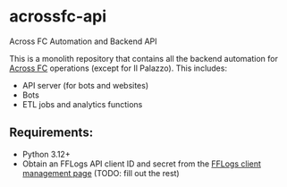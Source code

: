 # acrossfc-api

Across FC Automation and Backend API

This is a monolith repository that contains all the backend automation for [Across FC](https://www.acrossfc.com) operations (except for Il Palazzo). This includes:

* API server (for bots and websites)
* Bots
* ETL jobs and analytics functions

## Requirements:

* Python 3.12+
* Obtain an FFLogs API client ID and secret from the [FFLogs client management page](https://www.fflogs.com/api/clients/)
(TODO: fill out the rest)
